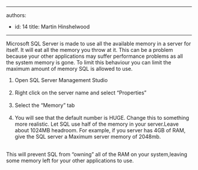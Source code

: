 

---
authors:
  - id: 14
    title: Martin Hinshelwood
---




<span class='intro'> Microsoft SQL Server is made to use all the available memory in a server for itself. It will eat all the memory you throw at it. This can be a problem because your other applications may suffer performance problems as all the system memory is gone. To limit this behaviour you can limit the maximum amount of memory SQL is allowed to use. 
 </span>


  <ol>
    <li>Open SQL Server Management Studio<br>
    <img alt="" src="/PublishingImages/SQLServerManagementStudio_small.jpg" /> </li>
    <li>Right click on the server name and select “Properties”<br>
    <img alt="" src="/PublishingImages/Properties_small.jpg" /> </li>
    <li>Select the “Memory” tab <br>
    <img alt="" src="/PublishingImages/MemoryTab_small.jpg" /> </li>
    <li>You will see that the default number is HUGE. Change this to something more realistic. Let SQL use half of the memory in your server.Leave about 1024MB headroom. For example, if you server has 4GB of RAM, give the SQL server a Maximum server memory of 2048mb.<br>
    <img alt="" src="/PublishingImages/DefaultNumber_small.jpg" /> </li>
</ol>
This will prevent SQL from “owning” all of the RAM on your system,leaving some memory left for your other applications to use. 



